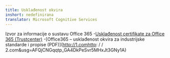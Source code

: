 ```yaml
---
title: Usklađenost okvira
inshort: nedefinirana
translator: Microsoft Cognitive Services
---
```


Izvor za informacije o sustavu Office 365
-[Usklađenost certifikate za Office 365 (Trustcenter)](https://products.office.com/en-us/business/office-365-trust-center-compliance-certifications)
-[Office365 – usklađenost okvira za industrijske standarde i propise (PDF)](http://1.comhttp: / / 2.com&usg=AFQjCNGqqtp_GA4DkPeSvr5MHxJt3GNy1A)

